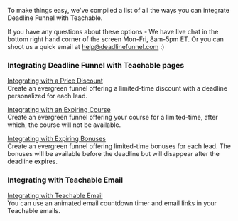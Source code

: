 To make things easy, we've compiled a list of all the ways you can integrate
Deadline Funnel with Teachable.

If you have any questions about these options - We have live chat in the
bottom right hand corner of the screen Mon-Fri, 8am-5pm ET. Or you can shoot
us a quick email at help@deadlinefunnel.com :)

### Integrating Deadline Funnel with Teachable pages

[Integrating with a Price
Discount](http://documentation.deadlinefunnel.com/article/431-how-to-add-an-evergreen-countdown-with-price-discount-to-teachable)  
Create an evergreen funnel offering a limited-time discount with a deadline
personalized for each lead.

[Integrating with an Expiring
Course](http://documentation.deadlinefunnel.com/article/430-how-to-add-an-evergreen-countdown-to-teachable-with-an-expiring-course)  
Create an evergreen funnel offering your course for a limited-time, after
which, the course will not be available.

[Integrating with Expiring
Bonuses](http://documentation.deadlinefunnel.com/article/429-how-to-add-an-evergreen-countdown-to-teachable-with-bonuses)  
Create an evergreen funnel offering limited-time bonuses for each lead. The
bonuses will be available before the deadline but will disappear after the
deadline expires.

### Integrating with Teachable Email

[Integrating with Teachable
Email](https://documentation.deadlinefunnel.com/article/534-how-to-use-deadline-funnel-with-teachable-email)  
You can use an animated email countdown timer and email links in your
Teachable emails.

